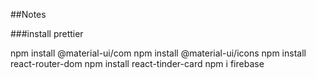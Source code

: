 ##Notes

###install prettier

npm install @material-ui/com
npm install @material-ui/icons
npm install react-router-dom
npm install react-tinder-card
npm i firebase
